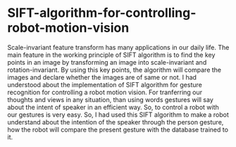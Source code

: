 # SIFT-algorithm-for-controlling-robot-motion-vision
Scale-invariant feature transform has many applications in our daily life. The main feature in the working principle of SIFT algorithm is to find the key points in an image by transforming an image into scale-invariant and rotation-invariant. By using this key points, the algorithm will compare the images and declare whether the images are of same or not.
I had understood about the implementation of SIFT algorithm for gesture recognition for controlling a robot motion vision. For tranferring our thoughts and views in any situation, than using words gestures will say about the intent of speaker in an efficient way. So, to control a robot with our gestures is very easy. So, I had used this SIFT algorithm to make a robot understand about the intention of the speaker through the person gesture, how the robot will compare the present gesture with the database trained to it.
